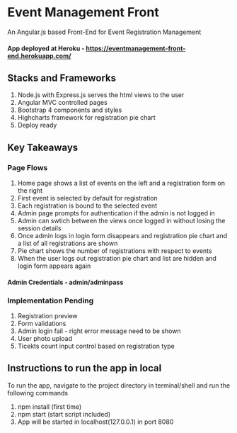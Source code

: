 # Event Management Front
An Angular.js based Front-End for Event Registration Management

#### App deployed at Heroku - https://eventmanagement-front-end.herokuapp.com/

## Stacks and Frameworks
1. Node.js with Express.js serves the html views to the user
2. Angular MVC controlled pages
3. Bootstrap 4 components and styles
4. Highcharts framework for registration pie chart
5. Deploy ready

## Key Takeaways

### Page Flows
1. Home page shows a list of events on the left and a registration form on the right
2. First event is selected by default for registration
3. Each registration is bound to the selected event
4. Admin page prompts for authentication if the admin is not logged in
5. Admin can swtich between the views once logged in without losing the session details
6. Once admin logs in login form disappears and registration pie chart and a list of all registrations are shown
7. Pie chart shows the number of registrations with respect to events
8. When the user logs out registration pie chart and list are hidden and login form appears again

#### Admin Credentials - admin/adminpass

### Implementation Pending
1. Registration preview
2. Form validations
3. Admin login fail - right error message need to be shown
4. User photo upload
5. Ticekts count input control based on registration type

## Instructions to run the app in local
To run the app, navigate to the project directory in terminal/shell and run the following commands
1. npm install (first time)
2. npm start (start script included)
3. App will be started in localhost(127.0.0.1) in port 8080
